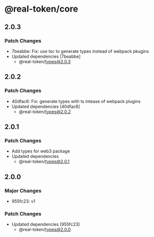 # @real-token/core

## 2.0.3

### Patch Changes

- 7beabbe: Fix: use tsc to generate types instead of webpack pkugins
- Updated dependencies [7beabbe]
  - @real-token/types@2.0.3

## 2.0.2

### Patch Changes

- 40dfac6: Fix: generate types with ts intease of webpack plugins
- Updated dependencies [40dfac6]
  - @real-token/types@2.0.2

## 2.0.1

### Patch Changes

- Add types for web3 package
- Updated dependencies
  - @real-token/types@2.0.1

## 2.0.0

### Major Changes

- 955fc23: v1

### Patch Changes

- Updated dependencies [955fc23]
  - @real-token/types@2.0.0
